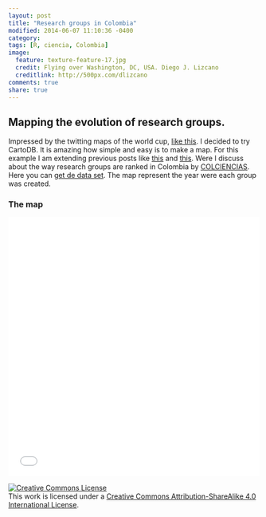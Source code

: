 ```yaml
---
layout: post
title: "Research groups in Colombia"
modified: 2014-06-07 11:10:36 -0400
category:
tags: [R, ciencia, Colombia]
image:
  feature: texture-feature-17.jpg
  credit: Flying over Washington, DC, USA. Diego J. Lizcano
  creditlink: http://500px.com/dlizcano
comments: true
share: true
---
```


## Mapping the evolution of research groups. 
 
Impressed by the twitting maps of the world cup, [like this](http://cartodb.com/v/worldcup/match/?TC=x&vis=4474d148-ff1b-11e3-b66c-0edbca4b5057&h=t&t=Colombia%2CFFCC00%7CUruguay%2C0F3B82&m=6%2F28%2F2014+17%3A00%3A00+GMT%2C6%2F28%2F2014+18%3A52%3A00GMT&g=28%2C68%7C#/2/-20.3/-13.4/0). I decided to try CartoDB. It is amazing how simple and easy is to make a map.
 For this example I am extending previous posts like [this](http://dlizcano.github.io/2014/06/05/Science-in-Colombia.html) and [this](http://dlizcano.github.io/2014/06/05/Science-in-Colombia.html). Were I discuss about the way research groups are ranked in Colombia by [COLCIENCIAS](http://www.colciencias.gov.co). Here you can [get de data set](https://github.com/dlizcano/Grupos_Colciencias). The map represent the year were each group was created.

### The map

<iframe width='100%' height='520' frameborder='0' src='//dlizcano.cartodb.com/viz/0b95b2d0-ff92-11e3-9a28-0e230854a1cb/embed_map?title=true&description=true&search=false&shareable=false&cartodb_logo=true&layer_selector=false&legends=true&scrollwheel=true&fullscreen=true&sublayer_options=1&sql=&sw_lat=-7.623886853120036&sw_lon=-91.23046875&ne_lat=18.521283325496288&ne_lon=-54.58007812499999' allowfullscreen webkitallowfullscreen mozallowfullscreen oallowfullscreen msallowfullscreen></iframe>

<a rel="license" href="http://creativecommons.org/licenses/by-sa/4.0/"><img alt="Creative Commons License" style="border-width:0" src="http://i.creativecommons.org/l/by-sa/4.0/88x31.png" /></a><br />This work is licensed under a <a rel="license" href="http://creativecommons.org/licenses/by-sa/4.0/">Creative Commons Attribution-ShareAlike 4.0 International License</a>.
